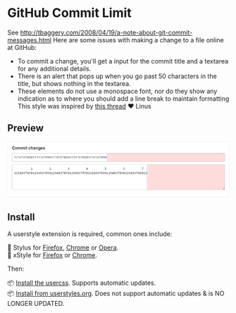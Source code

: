 # GitHub Commit Limit

See http://tbaggery.com/2008/04/19/a-note-about-git-commit-messages.html
Here are some issues with making a change to a file online at GitHub:
* To commit a change, you'll get a input for the commit title and a textarea for any additional details.
* There is an alert that pops up when you go past 50 characters in the title, but shows nothing in the textarea.
* These elements do not use a monospace font, nor do they show any indication as to where you should add a line break to maintain formatting
This style was inspired by [this thread](https://github.com/torvalds/linux/pull/17) :heart: Linus

## Preview
![GitHub Commit Limit preview](images/commit-limit.png)

## Install

A userstyle extension is required, common ones include:

🎨 Stylus for [Firefox](https://addons.mozilla.org/en-US/firefox/addon/styl-us/), [Chrome](https://chrome.google.com/webstore/detail/stylus/clngdbkpkpeebahjckkjfobafhncgmne) or [Opera](https://addons.opera.com/en-gb/extensions/details/stylus/).<br>
🎨 xStyle for [Firefox](https://addons.mozilla.org/firefox/addon/xstyle/) or [Chrome](https://chrome.google.com/webstore/detail/xstyle/hncgkmhphmncjohllpoleelnibpmccpj).

Then:

📦 [Install the usercss](https://raw.githubusercontent.com/StylishThemes/GitHub-Commit-Limit/master/github-commit-limit.user.css). Supports automatic updates.<br>
📦 [Install from userstyles.org](https://userstyles.org/styles/130386). Does not support automatic updates & is NO LONGER UPDATED.
